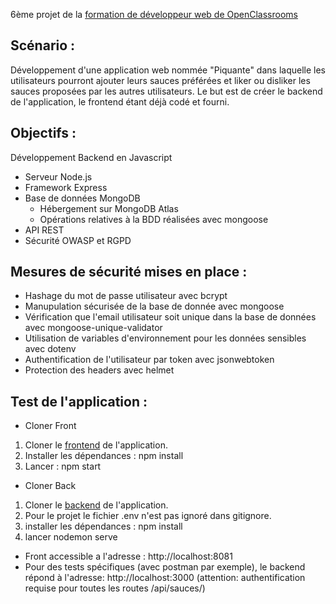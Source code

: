 

6ème projet de la <a href= 'https://openclassrooms.com/fr/paths/185/projects/676/assignment'>formation de développeur web de OpenClassrooms</a>

<h2>Scénario :</h2>

Développement d'une application web nommée "Piquante" dans laquelle les utilisateurs pourront ajouter leurs sauces préférées et liker ou disliker les sauces proposées par les autres utilisateurs.
Le but est de créer le backend de l'application, le frontend étant déjà codé et fourni.

<h2>Objectifs :</h2>

Développement Backend en Javascript

- Serveur Node.js
- Framework Express
- Base de données MongoDB
    - Hébergement sur MongoDB Atlas
    - Opérations relatives à la BDD réalisées avec mongoose
- API REST
- Sécurité OWASP et RGPD

<h2>Mesures de sécurité mises en place :</h2>

- Hashage du mot de passe utilisateur avec bcrypt
- Manupulation sécurisée de la base de donnée avec mongoose
- Vérification que l'email utilisateur soit unique dans la base de données avec mongoose-unique-validator
- Utilisation de variables d'environnement pour les données sensibles avec dotenv
- Authentification de l'utilisateur par token avec jsonwebtoken
- Protection des headers avec helmet

<h2>Test de l'application :</h2>

- Cloner Front

1. Cloner le <a href='https://github.com/David93400/DavidSoucany_6_02092021/tree/main/frontend'>frontend</a> de l'application.
2. Installer les dépendances : npm install
3. Lancer : npm start

- Cloner Back

1. Cloner le <a href='https://github.com/David93400/DavidSoucany_6_02092021/tree/main/backend'>backend</a> de l'application.
2. Pour le projet le fichier .env n'est pas ignoré dans gitignore.
3. installer les dépendances : npm install
4. lancer nodemon serve

- Front accessible a l'adresse : http://localhost:8081
- Pour des tests spécifiques (avec postman par exemple), le backend répond à l'adresse: http://localhost:3000 (attention: authentification requise pour toutes les routes /api/sauces/)




